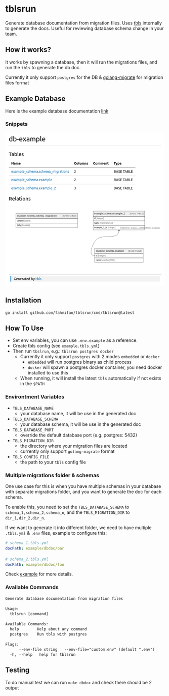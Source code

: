 # tblsrun

Generate database documentation from migration files. Uses [tbls](github.com/k1LoW/tbls) internally to generate the docs.
Useful for reviewing database schema change in your team.

## How it works?
It works by spawning a database, then it will run the migrations files, and run the `tbls` to generate the db doc.

Currently it only support `postgres` for the DB & [golang-migrate](https://github.com/golang-migrate/migrate) for migration files format

## Example Database

Here is the example database documentation [link](/example/dbdoc/foo/README.md)

### Snippets

![db documentation snipped](doc/dbdoc-snippet.png)

## Installation
```
go install github.com/fahmifan/tblsrun/cmd/tblsrun@latest
```

## How To Use
- Set env variables, you can use `.env.example` as a reference.
- Create tbls config (see `example.tbls.yml`)
- Then run `tbslrun`, e.g.: `tblsrun postgres docker`
  - Currently it only support `postgres` with 2 modes `embedded` or `docker`
    - `embedded` will run postgres binary as child process
    - `docker` will spawn a postgres docker container, you need docker installed to use this
  - When running, it will install the latest `tbls` automatically if not exists in the `$PATH`

### Environtment Variables
- `TBLS_DATABASE_NAME`
  - your database name, it will be use in the generated doc
- `TBLS_DATABASE_SCHEMA`
  - your database schema, it will be use in the generated doc
- `TBLS_DATABASE_PORT`
  - override the default database port (e.g. postgres: 5432)
- `TBLS_MIGRATION_DIR`
  - the directory where your migration files are located 
  - currently only support `golang-migrate` format
- `TBLS_CONFIG_FILE`
  - the path to your `tbls` config file

### Multiple migrations folder & schemas
One use case for this is when you have multiple schemas in your database with separate migrations folder, and you want to generate the doc for each schema. 

To enable this, you need to set the `TBLS_DATABASE_SCHEMA` to `schema_1,schema_2,schema_n`, and the `TBLS_MIGRATION_DIR` to `dir_1,dir_2,dir_n`. 
 
If we want to generate it into different folder, we need to have multiple `.tbls.yml` & `.env` files, example to configure this:
```yml
# schema_1.tbls.yml
docPath: example/dbdoc/bar

# schema_2.tbls.yml
docPath: example/dbdoc/foo
```

Check [example](/example/README.md) for more details.

### Available Commands
```
Generate database documentation from migration files

Usage:
  tblsrun [command]

Available Commands:
  help        Help about any command
  postgres    Run tbls with postgres

Flags:
      --env-file string   --env-file="custom.env" (default ".env")
  -h, --help   help for tblsrun
```

## Testing
To do manual test we can run `make dbdoc` and check there should be 2 output